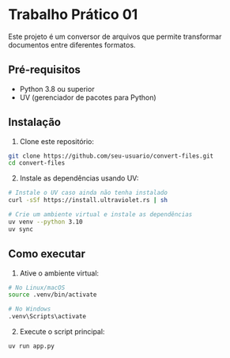 # Trabalho Prático 01

Este projeto é um conversor de arquivos que permite transformar documentos entre diferentes formatos.

## Pré-requisitos

- Python 3.8 ou superior
- UV (gerenciador de pacotes para Python)

## Instalação

1. Clone este repositório:

```bash
git clone https://github.com/seu-usuario/convert-files.git
cd convert-files
```

2. Instale as dependências usando UV:

```bash
# Instale o UV caso ainda não tenha instalado
curl -sSf https://install.ultraviolet.rs | sh

# Crie um ambiente virtual e instale as dependências
uv venv --python 3.10
uv sync
```

## Como executar

1. Ative o ambiente virtual:

```bash
# No Linux/macOS
source .venv/bin/activate

# No Windows
.venv\Scripts\activate
```

2. Execute o script principal:

```bash
uv run app.py
```